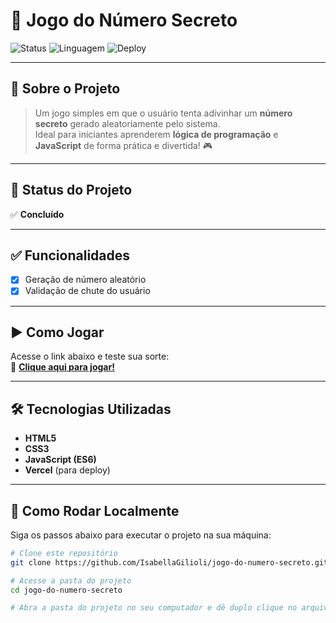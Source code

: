 # 🎯 Jogo do Número Secreto

![Status](https://img.shields.io/badge/status-Concluído-brightgreen?style=for-the-badge)
![Linguagem](https://img.shields.io/badge/feito%20com-JavaScript-blue?style=for-the-badge)
![Deploy](https://img.shields.io/badge/deploy-Vercel-black?style=for-the-badge&logo=vercel)

---

## 📖 Sobre o Projeto
> Um jogo simples em que o usuário tenta adivinhar um **número secreto** gerado aleatoriamente pelo sistema.  
Ideal para iniciantes aprenderem **lógica de programação** e **JavaScript** de forma prática e divertida! 🎮

---

## 🚀 Status do Projeto
✅ **Concluído**  

---

## ✅ Funcionalidades
- [x] Geração de número aleatório
- [x] Validação de chute do usuário 

---

## ▶ Como Jogar
Acesse o link abaixo e teste sua sorte:  
🔗 **[Clique aqui para jogar!](https://jogo-mu-azure-23.vercel.app/)**

---

## 🛠 Tecnologias Utilizadas
- **HTML5**  
- **CSS3**  
- **JavaScript (ES6)**  
- **Vercel** (para deploy)

---

## 📂 Como Rodar Localmente
Siga os passos abaixo para executar o projeto na sua máquina:

```bash
# Clone este repositório
git clone https://github.com/IsabellaGilioli/jogo-do-numero-secreto.git

# Acesse a pasta do projeto
cd jogo-do-numero-secreto

# Abra a pasta do projeto no seu computador e dê duplo clique no arquivo index.html para executar o jogo.
